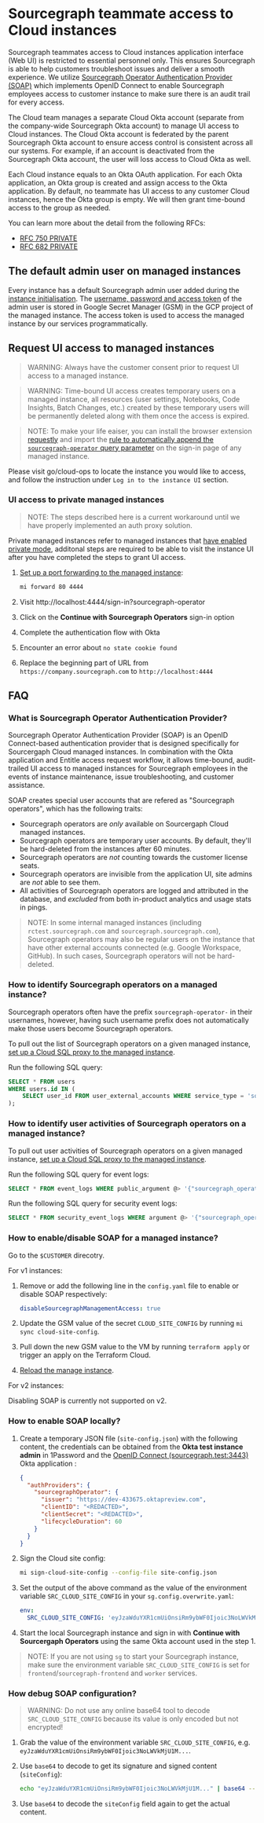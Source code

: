 # Sourcegraph teammate access to Cloud instances

Sourcegraph teammates access to Cloud instances application interface (Web UI) is restricted to essential personnel only. This ensures Sourcegraph is able to help customers troubleshoot issues and deliver a smooth experience. We utilize [Sourcegraph Operator Authentication Provider (SOAP)](#what-is-sourcegraph-operator-authentication-provider) which implements OpenID Connect to enable Sourcegraph employees access to customer instance to make sure there is an audit trail for every access.

The Cloud team manages a separate Cloud Okta account (separate from the company-wide Sourcegraph Okta account) to manage UI access to Cloud instances. The Cloud Okta account is federated by the parent Sourcegraph Okta account to ensure access control is consistent across all our systems. For example, if an account is deactivated from the Sourcegraph Okta account, the user will loss access to Cloud Okta as well.

Each Cloud instance equals to an Okta OAuth application. For each Okta application, an Okta group is created and assign access to the Okta application. By default, no teammate has UI access to any customer Cloud instances, hence the Okta group is empty. We will then grant time-bound access to the group as needed.

You can learn more about the detail from the following RFCs:

- [RFC 750 PRIVATE](https://docs.google.com/document/d/1Ia9sjW_KQ6BeJ28xJl3VvLIy7M9Ko7A1sBnTXkZ3W9o/edit#heading=h.trqab8y0kufp)
- [RFC 682 PRIVATE](https://docs.google.com/document/d/1Ot9o1emIjoegi7_OICXbcCqiGx-SebWvAtz_tp1E1wo/edit#heading=h.x2vmqaiitlnw)

## The default admin user on managed instances

Every instance has a default Sourcegraph admin user added during the [instance initialisation](https://github.com/sourcegraph/deploy-sourcegraph-managed/blob/7e9066e537b02feb6013585d443fc27514b71a71/util/cmd/mg_init_instance.go#L51-L54). The [username, password and access token](https://github.com/sourcegraph/deploy-sourcegraph-managed/blob/36db9bb65ec72ffa470752461b82c6999c00b969/util/pkg/config/config.go#L47-L49) of the admin user is stored in Google Secret Manager (GSM) in the GCP project of the managed instance. The access token is used to access the managed instance by our services programmatically.

## Request UI access to managed instances

> WARNING: Always have the customer consent prior to request UI access to a managed instance.

> WARNING: Time-bound UI access creates temporary users on a managed instance, all resources (user settings, Notebooks, Code Insights, Batch Changes, etc.) created by these temporary users will be permanently deleted along with them once the access is expired.

> NOTE: To make your life eaiser, you can install the browser extension [requestly](https://requestly.io/) and import the [rule to automatically append the `sourcegraph-operator` query parameter](https://app.requestly.io/rules#sharedList/1683145438462-Sourcegraph-Operator-Login) on the sign-in page of any managed instance.

Please visit go/cloud-ops to locate the instance you would like to access, and follow the instruction under `Log in to the instance UI` section.

### UI access to private managed instances

> NOTE: The steps described here is a current workaround until we have properly implemented an auth proxy solution.

Private managed instances refer to managed instances that [have enabled private mode](./v1.1/mi1-1_creation_process.md#optional-enable-private-mode), additonal steps are required to be able to visit the instance UI after you have completed the steps to grant UI access.

1. [Set up a port forwarding to the managed instance](./operations.md#port-forwarding):

   ```sh
   mi forward 80 4444
   ```

1. Visit http://localhost:4444/sign-in?sourcegraph-operator
1. Click on the **Continue with Sourcegraph Operators** sign-in option
1. Complete the authentication flow with Okta
1. Encounter an error about `no state cookie found`
1. Replace the beginning part of URL from `https://company.sourcegraph.com` to `http://localhost:4444`

## FAQ

### What is Sourcegraph Operator Authentication Provider?

Sourcegraph Operator Authentication Provider (SOAP) is an OpenID Connect-based authentication provider that is designed specifically for Sourcergaph Cloud managed instances. In combination with the Okta application and Entitle access request workflow, it allows time-bound, audit-trailed UI access to managed instances for Sourcegraph employees in the events of instance maintenance, issue troubleshooting, and customer assistance.

SOAP creates special user accounts that are refered as "Sourcegraph operators", which has the following traits:

- Sourcegraph operators are _only_ available on Sourcergaph Cloud managed instances.
- Sourcegraph operators are temporary user accounts. By default, they'll be hard-deleted from the instances after 60 minutes.
- Sourcegraph operators are _not_ counting towards the customer license seats.
- Sourcegraph operators are invisible from the application UI, site admins are _not_ able to see them.
- All activities of Sourcegraph operators are logged and attributed in the database, and _excluded_ from both in-product analytics and usage stats in pings.

> NOTE: In some internal managed instances (including `rctest.sourcegraph.com` and `sourcegraph.sourcegraph.com`), Sourcegraph operators may also be regular users on the instance that have other external accounts connected (e.g. Google Workspace, GitHub). In such cases, Sourcegraph operators will not be hard-deleted.

### How to identify Sourcegraph operators on a managed instance?

Sourcegraph operators often have the prefix `sourcegraph-operator-` in their usernames, however, having such username prefix does not automatically make those users become Sourcegraph operators.

To pull out the list of Sourcegraph operators on a given managed instance, [set up a Cloud SQL proxy to the managed instance](./operations.md#accessing-the-cloud-sql).

Run the following SQL query:

```sql
SELECT * FROM users
WHERE users.id IN (
    SELECT user_id FROM user_external_accounts WHERE service_type = 'sourcegraph-operator'
);
```

### How to identify user activities of Sourcegraph operators on a managed instance?

To pull out user activities of Sourcegraph operators on a given managed instance, [set up a Cloud SQL proxy to the managed instance](./operations.md#accessing-the-cloud-sql).

Run the following SQL query for event logs:

```sql
SELECT * FROM event_logs WHERE public_argument @> '{"sourcegraph_operator": true}';
```

Run the following SQL query for security event logs:

```sql
SELECT * FROM security_event_logs WHERE argument @> '{"sourcegraph_operator": true}';
```

### How to enable/disable SOAP for a managed instance?

Go to the `$CUSTOMER` direcotry.

For v1 instances:

1. Remove or add the following line in the `config.yaml` file to enable or disable SOAP respectively:

   ```yaml
   disableSourcegraphManagementAccess: true
   ```

1. Update the GSM value of the secret `CLOUD_SITE_CONFIG` by running `mi sync cloud-site-config`.
1. Pull down the new GSM value to the VM by running `terraform apply` or trigger an apply on the Terraform Cloud.
1. [Reload the manage instance](https://github.com/sourcegraph/deploy-sourcegraph-managed/actions/workflows/reload_instance.yml).

For v2 instances:

<!-- TODO(@michaellzc): update docs after it is implemented -->

Disabling SOAP is currently not supported on v2.

### How to enable SOAP locally?

1. Create a temporary JSON file (`site-config.json`) with the following content, the credentials can be obtained from the **Okta test instance admin** in 1Password and the [OpenID Connect (sourcegraph.test:3443)](https://dev-433675-admin.oktapreview.com/admin/app/oidc_client/instance/0oa1ecwm8ttNnJggl0h8) Okta application :

   ```json
   {
     "authProviders": {
       "sourcegraphOperator": {
         "issuer": "https://dev-433675.oktapreview.com",
         "clientID": "<REDACTED>",
         "clientSecret": "<REDACTED>",
         "lifecycleDuration": 60
       }
     }
   }
   ```

2. Sign the Cloud site config:

   ```sh
   mi sign-cloud-site-config --config-file site-config.json
   ```

3. Set the output of the above command as the value of the environment variable `SRC_CLOUD_SITE_CONFIG` in your `sg.config.overwrite.yaml`:

   ```yaml
   env:
     SRC_CLOUD_SITE_CONFIG: 'eyJzaWduYXR1cmUiOnsiRm9ybWF0Ijoic3NoLWVkMjU1M...'
   ```

4. Start the local Sourcegraph instance and sign in with **Continue with Sourcergaph Operators** using the same Okta account used in the step 1.

> NOTE: If you are not using `sg` to start your Sourcegraph instance, make sure the environment variable `SRC_CLOUD_SITE_CONFIG` is set for `frontend`/`sourcegraph-frontend` and `worker` services.

### How debug SOAP configuration?

> WARNING: Do not use any online base64 tool to decode `SRC_CLOUD_SITE_CONFIG` because its value is only encoded but not encrypted!

1. Grab the value of the environment variable `SRC_CLOUD_SITE_CONFIG`, e.g. `eyJzaWduYXR1cmUiOnsiRm9ybWF0Ijoic3NoLWVkMjU1M...`.
2. Use `base64` to decode to get its signature and signed content (`siteConfig`):

   ```sh
   echo "eyJzaWduYXR1cmUiOnsiRm9ybWF0Ijoic3NoLWVkMjU1M..." | base64 --decode
   ```

3. Use `base64` to decode the `siteConfig` field again to get the actual content.
